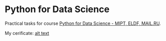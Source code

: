 # Python for Data Science
Practical tasks for course [Python for Data Science - MIPT, ELDF, MAIL.RU](https://www.coursera.org/learn/python-for-data-science).

My cerificate: [alt text](https://github.com/krasnitskiy/python_for_data_science/blob/master/week_6/Certificate.pdf)
